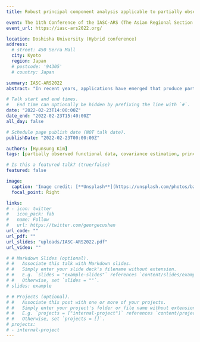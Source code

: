 ```yaml
---
title: Robust principal component analysis applicable to partially observed functional data

event: The 11th Conference of the IASC-ARS (The Asian Regional Section of the International Association for Statistical Computing)
event_url: https://iasc-ars2022.org/

location: Doshisha University (Hybrid conference)
address:
  # street: 450 Serra Mall
  city: Kyoto
  region: Japan
  # postcode: '94305'
  # country: Japan

summary: IASC-ARS2022
abstract: "In recent years, applications have emerged that produce partially observed functional data, where each trajectory is collected over individual-specific subinterval(s) within the whole domain of interest. Robustness to atypical partially observed curves in the application is a practical concern, especially in the dimension reduction step through functional principal component analysis (FPCA). Existing studies implemented FPCA by applying smoothing techniques to estimate mean and covariance functions under irregular functional data structure, however, its estimation is easily affected by outlying curves with heavy-tailed noises or spikes. In this study, we investigate the robust method for the mean and covariance estimations by using bounded loss function, and it enables us to obtain robust functional principal components under partially observed functional data. Using the functional principal scores, we reconstruct the missing parts of trajectories. Numerical experiments show that our method provides a stable and robust estimation when the data contain the atypical curves."

# Talk start and end times.
#   End time can optionally be hidden by prefixing the line with `#`.
date: "2022-02-23T14:00:00Z"
date_end: "2022-02-23T15:40:00Z"
all_day: false

# Schedule page publish date (NOT talk date).
publishDate: "2022-02-23T00:00:00Z"

authors: [Hyunsung Kim]
tags: [partially observed functional data, covariance estimation, principal component analysis, robustness]

# Is this a featured talk? (true/false)
featured: false

image:
  caption: 'Image credit: [**Unsplash**](https://unsplash.com/photos/bzdhc5b3Bxs)'
  focal_point: Right

links:
# - icon: twitter
#   icon_pack: fab
#   name: Follow
#   url: https://twitter.com/georgecushen
url_code: ""
url_pdf: ""
url_slides: "uploads/IASC-ARS2022.pdf"
url_video: ""

# # Markdown Slides (optional).
# #   Associate this talk with Markdown slides.
# #   Simply enter your slide deck's filename without extension.
# #   E.g. `slides = "example-slides"` references `content/slides/example-slides.md`.
# #   Otherwise, set `slides = ""`.
# slides: example

# # Projects (optional).
# #   Associate this post with one or more of your projects.
# #   Simply enter your project's folder or file name without extension.
# #   E.g. `projects = ["internal-project"]` references `content/project/deep-learning/index.md`.
# #   Otherwise, set `projects = []`.
# projects:
# - internal-project
---
```


<!--
{{% callout note %}}
Click on the **Slides** button above to view the built-in slides feature.
{{% /callout %}}

Slides can be added in a few ways:

- **Create** slides using Wowchemy's [*Slides*](https://wowchemy.com/docs/managing-content/#create-slides) feature and link using `slides` parameter in the front matter of the talk file
- **Upload** an existing slide deck to `static/` and link using `url_slides` parameter in the front matter of the talk file
- **Embed** your slides (e.g. Google Slides) or presentation video on this page using [shortcodes](https://wowchemy.com/docs/writing-markdown-latex/).

Further event details, including [page elements](https://wowchemy.com/docs/writing-markdown-latex/) such as image galleries, can be added to the body of this page.
-->
